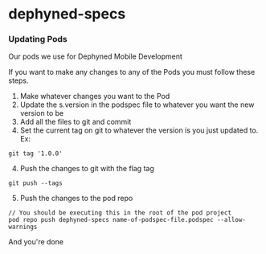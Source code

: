# dephyned-specs

### Updating Pods
Our pods we use for Dephyned Mobile Development

If you want to make any changes to any of the Pods you must follow these steps.

1.  Make whatever changes you want to the Pod
2.  Update the s.version in the podspec file to whatever you want the new version to be
3.  Add all the files to git and commit
4.  Set the current tag on git to whatever the version is you just updated to.  Ex:
```
git tag '1.0.0'
```
4.  Push the changes to git with the flag tag
```
git push --tags
```
5.  Push the changes to the pod repo
```
// You should be executing this in the root of the pod project
pod repo push dephyned-specs name-of-podspec-file.podspec --allow-warnings
```

And you're done
